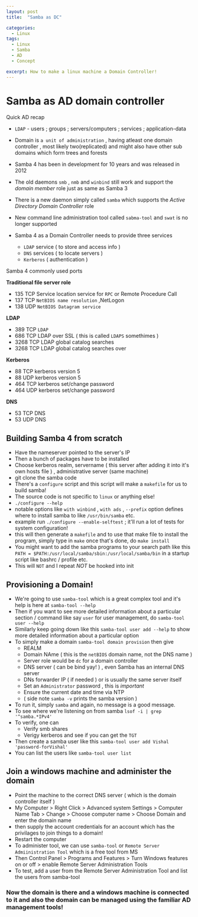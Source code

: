 ```yaml
---
layout: post
title:  "Samba as DC"

categories: 
  - Linux
tags:
  - Linux
  - Samba
  - AD
  - Concept

excerpt: How to make a linux machine a Domain Controller!
---
```

# Samba as AD domain controller 

Quick AD recap 

- `LDAP` - users ; groups ; servers/computers ; services ; application-data 
- Domain is `a unit of administration` , having atleast one domain controller , most likely two(replicated) and might also have other sub domains which form trees and forests
- Samba 4 has been in development for 10 years and was released in 2012 
- The old daemons `smb` , `nmb` and `winbind` still work and support the _domain member_ role just as same as Samba 3
- There is a new daemon simply called `samba` which supports the _Active Directory Domain Controller_ role 
- New command line administration tool called `sabma-tool` and `swat` is no longer supported 

- Samba 4 as a Domain Controller needs to provide three services 
  - `LDAP` service ( to store and access info )  
  - `DNS` services ( to locate servers ) 
  - `Kerberos` ( authentication ) 


Samba 4 commonly used ports 

**Traditional file server role**

- 135	TCP	Service location service for `RPC` or Remote Procedure Call
- 137	TCP	`NetBIOS name resolution` ,NetLogon
- 138 	UDP	`NetBIOS Datagram service` 

**LDAP**
- 389	TCP	`LDAP`
- 686	TCP	LDAP over SSL ( this is called `LDAPS` somethimes ) 
- 3268	TCP	LDAP global catalog searches 
- 3268	TCP	LDAP global catalog searches over

**Kerberos**
- 88	TCP	kerberos version 5
- 88	UDP	kerberos version 5
- 464	TCP	kerberos set/change password
- 464	UDP	kerberos set/change password

**DNS**
- 53	TCP	DNS
- 53 	UDP 	DNS


## Building Samba 4 from scratch 

- Have the nameserver pointed to the server's IP
- Then a bunch of packages have to be installed 
- Choose kerberos realm, servername ( this server after adding it into it's own hosts file ) , administrative server (same machine) 
- git clone the samba code 
- There's a `configure` script and this script will make a `makefile` for us to build samba! 
- The source code is not specific to `linux` or anything else!
- `./configure --help`
- notable options like `with winbind` , `with ads` , `--prefix` option defines where to install samba to like `/usr/bin/samba` etc. 
- example run `./configure --enable-selftest` ; it'll run a lot of tests for system configuration! 
- this will then generate a `makefile` and to use that make file to install the program, simply type in `make` once that's done, do `make install`
- You might want to add the samba programs to your search path like this ` PATH = $PATH:/usr/local/samba/sbin:/usr/local/samba/bin` in a startup script like bashrc / profile etc. 
- This will `NOT` and I repeat *NOT* be hooked into init

## Provisioning a Domain!

- We're going to use `samba-tool` which is a great complex tool and it's help is here at `samba-tool --help`
- Then if you want to see more detailed information about a particular section / command like say `user` for user management, do `samba-tool user --help`
- Similarly keep going down like this `samba-tool user add --help` to show more detailed information about a particular option 
- To simply make a domain `samba-tool domain provision`  then give 
  - REALM
  - Domain NAme ( this is the `netBIOS` domain name, not the DNS name ) 
  - Server role would be `dc` for a domain controller 
  - DNS server ( can be bind yay! ) , even Samba has an internal DNS server  
  - DNs forwarder IP ( if needed ) or is usually the same server itself 
  - Set an `Administrator` password , this is *important*
  - Ensure the current date and time via NTP 
  - ( side note `samba -v` prints the samba version ) 
- To run it, simply `samba` and again, no message is a good message.
- To see where we're listening on from samba `lsof -i | grep '^samba.*IPv4'`
- To verify, one can 
  - Verify smb shares 
  - Verigy kerberos and see if you can get the `TGT` 
- Then create a samba user like this `samba-tool user add Vishal 'password-forVishal'`
- You can list the users like `samba-tool user list`

## Join a windows machine and administer the domain 

- Point the machine to the correct DNS server ( which is the domain controller itself ) 
- My Computer > Right Click > Advanced system Settings > Computer Name Tab > Change > Choose computer name > Choose Domain and enter the domain name 
- then supply the account credentials for an account which has the privilages to join things to a domain! 
- Restart the computer 
- To administer tool, we can use `samba-tool` or `Remote Server Admiinistration Tool` which is a free tool from MS
- Then Control Panel > Programs and Features > Turn Windows features on or off > enable Remote Server Administration Tools 
- To test, add a user from the Remote Server Administration Tool and list the users from samba-tool 


### Now the domain is there and a windows machine is connected to it and also the domain can be managed using the familiar AD management tools!
